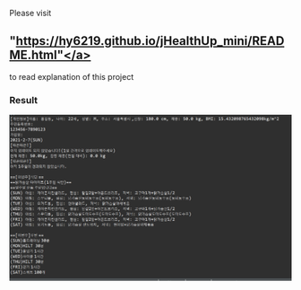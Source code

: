 Please visit <h2><a>"https://hy6219.github.io/jHealthUp_mini/README.html"</a></h2> to read explanation of this project
<p>
  <h3>Result</h3>
  <img src="/java_jHealthUp_mini_demo.PNG">
</p>
